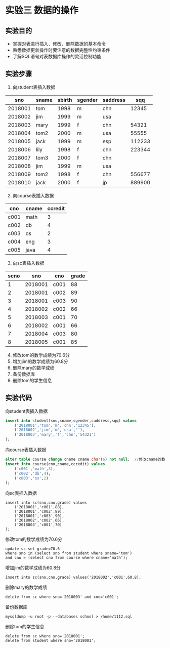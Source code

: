 # 实验三 数据的操作 
## 实验目的
- 掌握对表进行插入、修改、删除数据的基本命令
- 熟悉数据更新操作时要注意的数据完整性约束条件
- 了解SQL语句对表数据库操作的灵活控制功能

## 实验步骤
1. 向student表插入数据

|sno|sname|sbirth|sgender|saddress|sqq|
|--|--|--|--|--|--|
|2018001|tom|1998|m|chn|12345|
|2018002|jim|1999|m|usa||
|2018003|mary|1999|f|chn|54321|
|2018004|tom2|2000|m|usa|55555|
|2018005|jack|1999|m|esp|112233|
|2018006|lily|1998|f|chn|223344|
|2018007|tom3|2000|f|chn||
|2018008|jim|1999|m|usa||
|2018009|tom2|1998|f|chn|556677|
|2018010|jack|2000|f|jp|889900|


2. 向course表插入数据

|cno|cname|ccredit|
|--|--|--|
|c001|math|3|
|c002|db|4|
|c003|os|2|
|c004|eng|3|
|c005|java|4|


3. 向sc表插入数据

|scno|sno|cno|grade|
|--|--|--|--|
|1|2018001|c001|88|
|2|2018001|c002|89|
|3|2018001|c003|90|
|4|2018002|c002|66|
|5|2018003|c001|70|
|6|2018002|c001|66|
|7|2018004|c003|80|
|8|2018005|c001|85|

4. 修改tom的数学成绩为70.6分
5. 增加jim的数学成绩为60.8分
6. 删除mary的数学成绩
7. 备份数据库
8. 删除tom的学生信息

## 实验代码
向student表插入数据
```sql
insert into student(sno,sname,sgender,saddress,sqq) values
    ('2018001','tom','m','chn','12345'),
    ('2018002','jim','m','usa',''),
    ('2018003','mary','f','chn','54321')
);
```
向course表插入数据
```sql
alter table course change cname cname char(6) not null;  //修改cname的数据长度为6
insert into course(cno,cname,ccredit) values
    ('c001','math',3),
    ('c002','db',4),
    ('c003','os',2)
);
```
向sc表插入数据
```
insert into sc(sno,cno,grade) values
    ('2018001','c001',88),
    ('2018001','c002',89),
    ('2018001','c003',90),
    ('2018002','c002',66),
    ('2018003','c001',70)
);
```
修改tom的数学成绩为70.6分
```
update sc set grade=70.6 
where sno in (select sno from student where sname='tom')
and cno = (select cno from course where cname='math');
```
增加jim的数学成绩为60.8分
```
insert into sc(sno,cno,grade) values('2018002','c001',60.8);
```
删除mary的数学成绩
```
delete from sc where sno='2018003' and cno='c001';
```
备份数据库
```
mysqldump -u root -p --databases school > /home/1112.sql
```
删除tom的学生信息
```
delete from sc where sno='2018001';
delete from student where sno='2018001';
```
